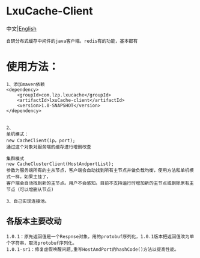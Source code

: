 # LxuCache-Client
    
                       
中文|[English](https://github.com/65487123/LxuCache-Client/blob/master/README-EN.md)

    自研分布式缓存中间件的java客户端。redis有的功能，基本都有


# 	使用方法：
    1、添加maven依赖
    <dependency>
        <groupId>com.lzp.lxucache</groupId>
        <artifactId>lxuCache-client</artifactId>
        <version>1.0-SNAPSHOT</version>
    </dependency>


    2、
    单机模式：
    new CacheClient(ip，port);
    通过这个对象对服务端的缓存进行增删改查

    集群模式
    new CacheClusterClient(HostAndportList);
    参数为服务端所有的主从节点，客户端会自动找到所有主节点并做负载均衡，使用方法和单机模式一样，如果主挂了，
    客户端会自动找到新的主节点。用户不会感知。目前不支持运行时增加新的主节点或删除原有主节点（可以增删从节点)
    
    3、自己实现连接池。
    
## 各版本主要改动
    1.0.1：原先返回值是一个Respnse对象，用的protobuf序列化，1.0.1版本把返回值改为单个字符串，取消protobuf序列化。
    1.0.1-sr1：修复虚假唤醒问题,重写HostAndPort的hashCode()方法以提高性能。
